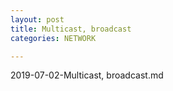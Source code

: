 ```yaml
---
layout: post
title: Multicast, broadcast
categories: NETWORK

---
```

2019-07-02-Multicast, broadcast.md
